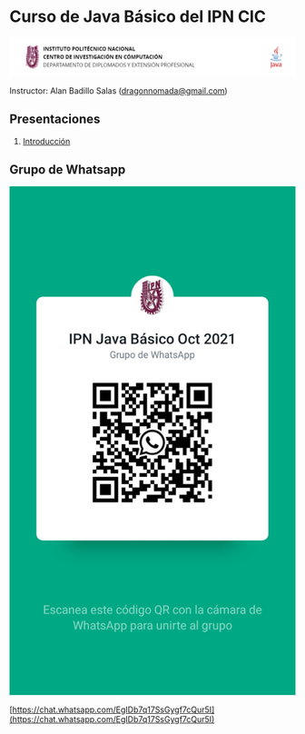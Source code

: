# Curso de Java Básico del IPN CIC

![Logo](./assets/logo.png)

Instructor: Alan Badillo Salas (dragonnomada@gmail.com)

## Presentaciones

1. [Introducción](https://slides.com/d/AgfBF6A/live)

## Grupo de Whatsapp

![Whatsapp](./assets/whatsapp.jpeg)

[https://chat.whatsapp.com/EgIDb7q17SsGygf7cQur5I](https://chat.whatsapp.com/EgIDb7q17SsGygf7cQur5I)